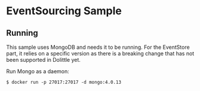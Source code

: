 # EventSourcing Sample

## Running

This sample uses MongoDB and needs it to be running. For the EventStore part, it relies on a specific version as there is
a breaking change that has not been supported in Dolittle yet.

Run Mongo as a daemon:

```shell
$ docker run -p 27017:27017 -d mongo:4.0.13
```
